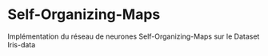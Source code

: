 # Self-Organizing-Maps
Implémentation du réseau de neurones Self-Organizing-Maps sur le Dataset Iris-data
